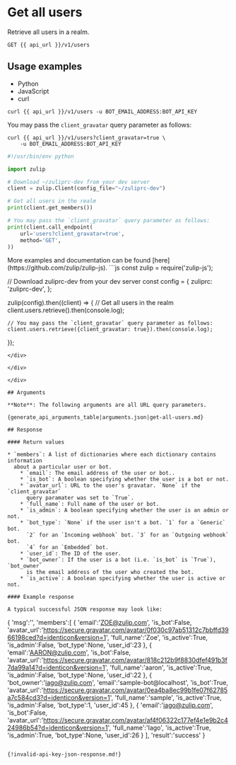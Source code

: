 # Get all users

Retrieve all users in a realm.

`GET {{ api_url }}/v1/users`

## Usage examples
<div class="code-section" markdown="1">
<ul class="nav">
<li data-language="python">Python</li>
<li data-language="javascript">JavaScript</li>
<li data-language="curl">curl</li>
</ul>
<div class="blocks">

<div data-language="curl" markdown="1">

```
curl {{ api_url }}/v1/users -u BOT_EMAIL_ADDRESS:BOT_API_KEY
```

You may pass the `client_gravatar` query parameter as follows:

```
curl {{ api_url }}/v1/users?client_gravatar=true \
    -u BOT_EMAIL_ADDRESS:BOT_API_KEY
```

</div>

<div data-language="python" markdown="1">

```python
#!/usr/bin/env python

import zulip

# Download ~/zuliprc-dev from your dev server
client = zulip.Client(config_file="~/zuliprc-dev")

# Get all users in the realm
print(client.get_members())

# You may pass the `client_gravatar` query parameter as follows:
print(client.call_endpoint(
    url='users?client_gravatar=true',
    method='GET',
))

```

</div>

<div data-language="javascript" markdown="1">
More examples and documentation can be found [here](https://github.com/zulip/zulip-js).
```js
const zulip = require('zulip-js');

// Download zuliprc-dev from your dev server
const config = {
    zuliprc: 'zuliprc-dev',
};

zulip(config).then((client) => {
    // Get all users in the realm
    client.users.retrieve().then(console.log);

    // You may pass the `client_gravatar` query parameter as follows:
    client.users.retrieve({client_gravatar: true}).then(console.log);
});
```
</div>

</div>

</div>

## Arguments

**Note**: The following arguments are all URL query parameters.

{generate_api_arguments_table|arguments.json|get-all-users.md}

## Response

#### Return values

* `members`: A list of dictionaries where each dictionary contains information
  about a particular user or bot.
    * `email`: The email address of the user or bot..
    * `is_bot`: A boolean specifying whether the user is a bot or not.
    * `avatar_url`: URL to the user's gravatar. `None` if the `client_gravatar`
      query paramater was set to `True`.
    * `full_name`: Full name of the user or bot.
    * `is_admin`: A boolean specifying whether the user is an admin or not.
    * `bot_type`: `None` if the user isn't a bot. `1` for a `Generic` bot.
      `2` for an `Incoming webhook` bot. `3` for an `Outgoing webhook` bot.
      `4` for an `Embedded` bot.
    * `user_id`: The ID of the user.
    * `bot_owner`: If the user is a bot (i.e. `is_bot` is `True`), `bot_owner`
      is the email address of the user who created the bot.
    * `is_active`: A boolean specifying whether the user is active or not.

#### Example response

A typical successful JSON response may look like:

```
{
    'msg':'',
    'members':[
        {
            'email':'ZOE@zulip.com',
            'is_bot':False,
            'avatar_url':'https://secure.gravatar.com/avatar/0f030c97ab51312c7bbffd3966198ced?d=identicon&version=1',
            'full_name':'Zoe',
            'is_active':True,
            'is_admin':False,
            'bot_type':None,
            'user_id':23
        },
        {
            'email':'AARON@zulip.com',
            'is_bot':False,
            'avatar_url':'https://secure.gravatar.com/avatar/818c212b9f8830dfef491b3f7da99a14?d=identicon&version=1',
            'full_name':'aaron',
            'is_active':True,
            'is_admin':False,
            'bot_type':None,
            'user_id':22
        },
        {
            'bot_owner':'iago@zulip.com',
            'email':'sample-bot@localhost',
            'is_bot':True,
            'avatar_url':'https://secure.gravatar.com/avatar/0ea4ba8ec99b1fe07f62785a7c584cd3?d=identicon&version=1',
            'full_name':'sample',
            'is_active':True,
            'is_admin':False,
            'bot_type':1,
            'user_id':45
        },
        {
            'email':'iago@zulip.com',
            'is_bot':False,
            'avatar_url':'https://secure.gravatar.com/avatar/af4f06322c177ef4e1e9b2c424986b54?d=identicon&version=1',
            'full_name':'Iago',
            'is_active':True,
            'is_admin':True,
            'bot_type':None,
            'user_id':26
        }
    ],
    'result':'success'
}
```

{!invalid-api-key-json-response.md!}
